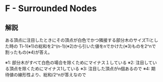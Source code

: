 # F - Surrounded Nodes

## 解説

ある頂点に注目したときにその頂点が白色でかつ隣接する部分木のサイズTiとした時の
Ti-1(※1)の総和を2^(n-1)(※2)から引いた値をnでかけた(※3)ものを2^nで割ったもの(※4)が答え。

※1: 部分木がすべて白色の場合を除くためにマイナス１している
※2: 注目している頂点を除くためにマイナス1している
※3: 注目した頂点がn個あるので
※4: 期待値の線形性より、総和/2^nが答えなので
